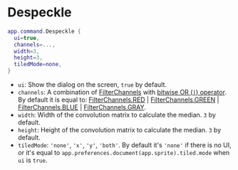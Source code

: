 # Despeckle

```lua
app.command.Despeckle {
  ui=true,
  channels=...,
  width=3,
  height=3,
  tiledMode=none,
}
```

* `ui`: Show the dialog on the screen, `true` by default.
* `channels`: A combination of [FilterChannels](../filterchannels.md#filterchannels) with
  [bitwise OR (`|`) operator](https://www.lua.org/manual/5.3/manual.html#3.4.2).
  By default it is equal to:
  [FilterChannels.RED](../filterchannels.md#filterchannelsred) |
  [FilterChannels.GREEN](../filterchannels.md#filterchannelsgreen) |
  [FilterChannels.BLUE](../filterchannels.md#filterchannelsblue) |
  [FilterChannels.GRAY](../filterchannels.md#filterchannelsgray).
* `width`: Width of the convolution matrix to calculate the median. `3` by default.
* `height`: Height of the convolution matrix to calculate the median. `3` by default.
* `tiledMode`: `'none'`, `'x'`, `'y'`, `'both'`. By default it's
  `'none'` if there is no UI, or it's equal to `app.preferences.document(app.sprite).tiled.mode`
  when `ui` is `true`.
